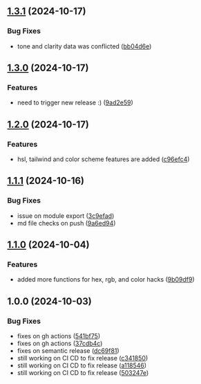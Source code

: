 ## [1.3.1](https://github.com/sillybit-io/colorhacks/compare/v1.3.0...v1.3.1) (2024-10-17)

### Bug Fixes

* tone and clarity data was conflicted ([bb04d6e](https://github.com/sillybit-io/colorhacks/commit/bb04d6e6c3751935633086842873e0b6d0777795))

## [1.3.0](https://github.com/sillybit-io/colorhacks/compare/v1.2.0...v1.3.0) (2024-10-17)

### Features

* need to trigger new release :) ([9ad2e59](https://github.com/sillybit-io/colorhacks/commit/9ad2e599eeaacb27e0298c947429bbade6ca90c7))

## [1.2.0](https://github.com/sillybit-io/colorhacks/compare/v1.1.1...v1.2.0) (2024-10-17)

### Features

* hsl, tailwind and color scheme features are added ([c96efc4](https://github.com/sillybit-io/colorhacks/commit/c96efc4bbc7ebf72ba2853b5a2ab8d689ab761e2))

## [1.1.1](https://github.com/sillybit-io/colorhacks/compare/v1.1.0...v1.1.1) (2024-10-16)

### Bug Fixes

* issue on module export ([3c9efad](https://github.com/sillybit-io/colorhacks/commit/3c9efad0ea249a55a2178bbe625091d7660b57ac))
* md file checks on push ([9a6ed94](https://github.com/sillybit-io/colorhacks/commit/9a6ed94945c96a0ad6f796a03f3e65a601017dda))

## [1.1.0](https://github.com/sillybit-io/colorhacks/compare/v1.0.0...v1.1.0) (2024-10-04)

### Features

* added more functions for hex, rgb, and color hacks ([9b09df9](https://github.com/sillybit-io/colorhacks/commit/9b09df9f782762c9655894c8747fd061fa894aef))

## 1.0.0 (2024-10-03)

### Bug Fixes

* fixes on gh actions ([541bf75](https://github.com/sillybit-io/colorhacks/commit/541bf7579e1d41e0b343995928d0cb0b7a1c99bd))
* fixes on gh actions ([37cdb4c](https://github.com/sillybit-io/colorhacks/commit/37cdb4c5d136563d3b71c350cf144bd08daa1589))
* fixes on semantic release ([dc69f81](https://github.com/sillybit-io/colorhacks/commit/dc69f81ee510e4778cba781c763bd2b30ea2ac31))
* still working on CI CD to fix release ([c341850](https://github.com/sillybit-io/colorhacks/commit/c341850040d04266aca338ec7155a345caf52b3c))
* still working on CI CD to fix release ([a118546](https://github.com/sillybit-io/colorhacks/commit/a1185460ca51f273e92449064ad85066f88945b7))
* still working on CI CD to fix release ([503247e](https://github.com/sillybit-io/colorhacks/commit/503247efad5941bc9ab48c54577cdca3d08884c5))
